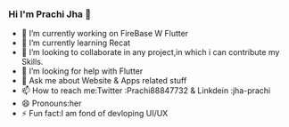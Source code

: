 ### Hi I'm Prachi Jha 👋

- 🔭 I’m currently working on FireBase W Flutter
- 🌱 I’m currently learning Recat
- 👯 I’m looking to collaborate in any project,in which i can contribute my Skills.
- 🤔 I’m looking for help with Flutter
- 💬 Ask me about Website & Apps related stuff
- 📫 How to reach me:Twitter :Prachi88847732 & Linkdein :jha-prachi
- 😄 Pronouns:her
- ⚡ Fun fact:I am fond of devloping UI/UX

